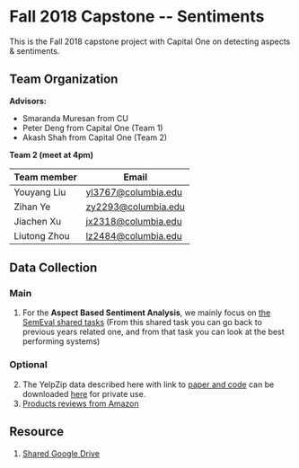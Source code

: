 # Fall 2018 Capstone -- Sentiments
This is the Fall 2018 capstone project with Capital One on detecting aspects & sentiments.

## Team Organization

**Advisors:**
- Smaranda Muresan from CU
- Peter Deng from Capital One (Team 1)
- Akash Shah from Capital One (Team 2) 

**Team 2 (meet at 4pm)**

Team member  | Email
---|---
Youyang Liu  |yl3767@columbia.edu 
Zihan Ye     |zy2293@columbia.edu 
Jiachen Xu   |jx2318@columbia.edu 
Liutong Zhou |lz2484@columbia.edu 

## Data Collection
### Main
1. For the __Aspect Based Sentiment Analysis__, we mainly focus on [the SemEval shared tasks](http://alt.qcri.org/semeval2016/task5/)
(From this shared task you can go back to previous years related one, and from that task you can look at the best performing systems)
### Optional
2. The YelpZip data described here with link to [paper and code](http://odds.cs.stonybrook.edu/yelpzip-dataset/)
can be downloaded [here](https://drive.google.com/open?id=0B8JIKvhJUvRdfjBaaFB3TWQ1MEstQVpnb1ZDTUZkampJTUpQaEVZYVJmSUVZZS1xSkNJXzA)
for private use.
3. [Products reviews from Amazon](http://jmcauley.ucsd.edu/data/amazon/)

## Resource
1. [Shared Google Drive](https://drive.google.com/drive/folders/1lP2mS8plxiPjW4NFiCB1b5lMyF20gIgG?usp=sharing_eip&ts=5bb51c13)

